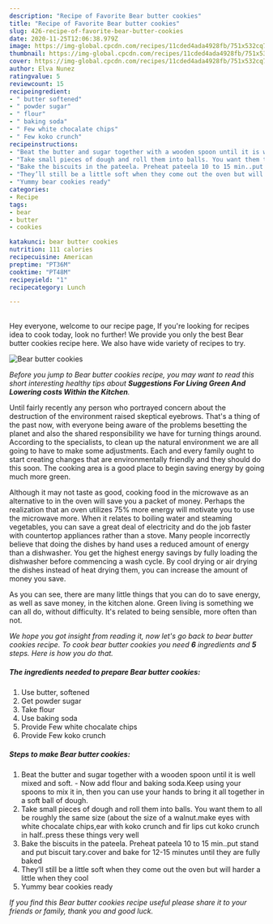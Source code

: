 ```yaml
---
description: "Recipe of Favorite Bear butter cookies"
title: "Recipe of Favorite Bear butter cookies"
slug: 426-recipe-of-favorite-bear-butter-cookies
date: 2020-11-25T12:06:38.979Z
image: https://img-global.cpcdn.com/recipes/11cded4ada4928fb/751x532cq70/bear-butter-cookies-recipe-main-photo.jpg
thumbnail: https://img-global.cpcdn.com/recipes/11cded4ada4928fb/751x532cq70/bear-butter-cookies-recipe-main-photo.jpg
cover: https://img-global.cpcdn.com/recipes/11cded4ada4928fb/751x532cq70/bear-butter-cookies-recipe-main-photo.jpg
author: Elva Nunez
ratingvalue: 5
reviewcount: 15
recipeingredient:
- " butter softened"
- " powder sugar"
- " flour"
- " baking soda"
- " Few white chocalate chips"
- " Few koko crunch"
recipeinstructions:
- "Beat the butter and sugar together with a wooden spoon until it is well mixed and soft. Now add flour and baking soda.Keep using your spoons to mix it in, then you can use your hands to bring it all together in a soft ball of dough."
- "Take small pieces of dough and roll them into balls. You want them to all be roughly the same size (about the size of a walnut.make eyes with white chocalate chips,ear with koko crunch and fir lips cut koko crunch in half..press these things very well"
- "Bake the biscuits in the pateela. Preheat pateela 10 to 15 min..put stand and put biscuit tary.cover and bake for 12-15 minutes until they are fully baked"
- "They’ll still be a little soft when they come out the oven but will harder a little when they cool"
- "Yummy bear cookies ready"
categories:
- Recipe
tags:
- bear
- butter
- cookies

katakunci: bear butter cookies 
nutrition: 111 calories
recipecuisine: American
preptime: "PT36M"
cooktime: "PT48M"
recipeyield: "1"
recipecategory: Lunch

---
```

<br>
Hey everyone, welcome to our recipe page, If you're looking for recipes idea to cook today, look no further! We provide you only the best Bear butter cookies recipe here. We also have wide variety of recipes to try.
<br>


![Bear butter cookies](https://img-global.cpcdn.com/recipes/11cded4ada4928fb/751x532cq70/bear-butter-cookies-recipe-main-photo.jpg)

<i>Before you jump to Bear butter cookies recipe, you may want to read this short interesting healthy tips about 
<strong>Suggestions For Living Green And Lowering costs Within the Kitchen</strong>.</i>
</br>

Until fairly recently any person who portrayed concern about the destruction of the environment raised skeptical eyebrows. That's a thing of the past now, with everyone being aware of the problems besetting the planet and also the shared responsibility we have for turning things around. According to the specialists, to clean up the natural environment we are all going to have to make some adjustments. Each and every family ought to start creating changes that are environmentally friendly and they should do this soon. The cooking area is a good place to begin saving energy by going much more green.

Although it may not taste as good, cooking food in the microwave as an alternative to in the oven will save you a packet of money. Perhaps the realization that an oven utilizes 75% more energy will motivate you to use the microwave more. When it relates to boiling water and steaming vegetables, you can save a great deal of electricity and do the job faster with countertop appliances rather than a stove. Many people incorrectly believe that doing the dishes by hand uses a reduced amount of energy than a dishwasher. You get the highest energy savings by fully loading the dishwasher before commencing a wash cycle. By cool drying or air drying the dishes instead of heat drying them, you can increase the amount of money you save.

As you can see, there are many little things that you can do to save energy, as well as save money, in the kitchen alone. Green living is something we can all do, without difficulty. It's related to being sensible, more often than not.


<i>We hope you got insight from reading it, now let's go back to bear butter cookies recipe. To cook bear butter cookies you need <strong>6</strong> ingredients and <strong>5</strong> steps. Here is how you do that.
</i>

##### The ingredients needed to prepare Bear butter cookies:

1. Use  butter, softened
1. Get  powder sugar
1. Take  flour
1. Use  baking soda
1. Provide  Few white chocalate chips
1. Provide  Few koko crunch


##### Steps to make Bear butter cookies:

1. Beat the butter and sugar together with a wooden spoon until it is well mixed and soft. - Now add flour and baking soda.Keep using your spoons to mix it in, then you can use your hands to bring it all together in a soft ball of dough.
1. Take small pieces of dough and roll them into balls. You want them to all be roughly the same size (about the size of a walnut.make eyes with white chocalate chips,ear with koko crunch and fir lips cut koko crunch in half..press these things very well
1. Bake the biscuits in the pateela. Preheat pateela 10 to 15 min..put stand and put biscuit tary.cover and bake for 12-15 minutes until they are fully baked
1. They’ll still be a little soft when they come out the oven but will harder a little when they cool
1. Yummy bear cookies ready


<i>If you find this Bear butter cookies recipe useful please share it to your friends or family, thank you and good luck.</i>

